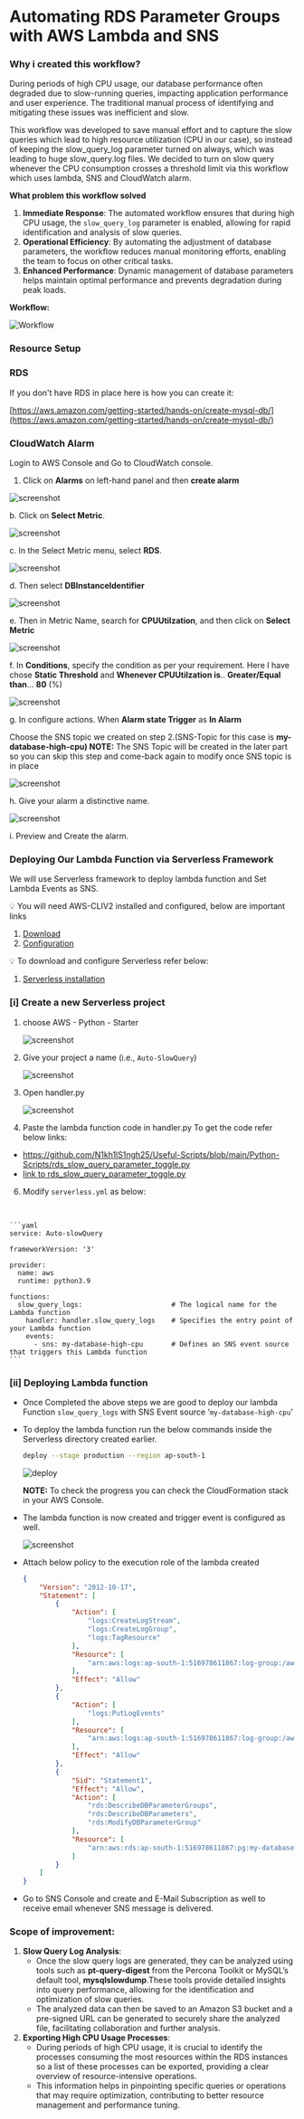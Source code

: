# Automating RDS Parameter Groups with AWS Lambda and SNS


### Why i created this workflow?

During periods of high CPU usage, our database performance often degraded due to slow-running queries, impacting application performance and user experience. The traditional manual process of identifying and mitigating these issues was inefficient and slow.

This workflow was developed to save manual effort and to capture the slow queries which lead to high resource utilization (CPU in our case), so instead of keeping the slow_query_log parameter turned on always, which was leading to huge slow_query.log files. We decided to turn on slow query whenever the CPU consumption crosses a threshold limit via this workflow which uses lambda, SNS and CloudWatch alarm. 

**What problem this workflow solved**

1. **Immediate Response**: The automated workflow ensures that during high CPU usage, the `slow_query_log` parameter is enabled, allowing for rapid identification and analysis of slow queries.
2. **Operational Efficiency**: By automating the adjustment of database parameters, the workflow reduces manual monitoring efforts, enabling the team to focus on other critical tasks.
3. **Enhanced Performance**: Dynamic management of database parameters helps maintain optimal performance and prevents degradation during peak loads.

**Workflow:**

![Workflow](./Screenshots/workflow.png)
### Resource Setup

### RDS

  If you don't have RDS in place here is how you can create it: 

  [https://aws.amazon.com/getting-started/hands-on/create-mysql-db/](https://aws.amazon.com/getting-started/hands-on/create-mysql-db/)

### CloudWatch Alarm

  Login to AWS Console and Go to CloudWatch console.

1. Click on **Alarms** on left-hand panel and then **create alarm**

![screenshot](./Screenshots/Untitled.png)

b. Click on **Select Metric**.

![screenshot](./Screenshots/Untitled%201.png)

  c. In the Select Metric menu, select **RDS**.

![screenshot](./Screenshots/Untitled%202.png)

d. Then select **DBInstanceIdentifier**

![screenshot](./Screenshots/Untitled%203.png)

e. Then in Metric Name, search for **CPUUtilzation**, and then click on **Select Metric**

![screenshot](./Screenshots/Untitled%204.png)

f. In **Conditions**, specify the condition as per your requirement. Here I have chose **Static Threshold** and **Whenever CPUUtilzation is**.. **Greater/Equal** **than**… **80** (%)

![screenshot](./Screenshots/Untitled%205.png)

g. In configure actions. When **Alarm state Trigger** as **In Alarm**

Choose the SNS topic we created on step 2.(SNS-Topic for this case is **my-database-high-cpu)
NOTE:** The SNS Topic will be created in the later part so you can skip this step and come-back again to modify once SNS topic is in place

![screenshot](./Screenshots/Untitled%206.png)

h. Give your alarm a distinctive name.

![screenshot](./Screenshots/Untitled%207.png)

i. Preview and Create the alarm. 

### Deploying Our Lambda Function via Serverless Framework

We will use Serverless framework to deploy lambda function and  Set Lambda Events as SNS.


💡 You will need AWS-CLIV2 installed and configured, below are important links
1. [Download](https://awscli.amazonaws.com/AWSCLIV2.msi) 
2. [Configuration](https://docs.aws.amazon.com/cli/latest/reference/configure/)




💡 To download and configure Serverless refer below:
1. [Serverless installation](https://www.serverless.com/framework/docs-getting-started)



### [i] Create a new Serverless project

1. choose AWS - Python - Starter

    
    ![screenshot](./Screenshots/Untitled%208.png)
    
2. Give your project a name (i.e., `Auto-SlowQuery`)

    
    ![screenshot](./Screenshots/Untitled%209.png)
    
3. Open handler.py

    
    ![screenshot](./Screenshots/Untitled%2010.png)
    
4. Paste the lambda function code in handler.py
To get the code refer below links:
  - https://github.com/N1kh1lS1ngh25/Useful-Scripts/blob/main/Python-Scripts/rds_slow_query_parameter_toggle.py
  - [link to rds_slow_query_parameter_toggle.py](./rds_slow_query_parameter_toggle.py)
6. Modify `serverless.yml` as below:
<br>
    
    ```yaml
    service: Auto-slowQuery
    
    frameworkVersion: '3'
    
    provider:
      name: aws
      runtime: python3.9
    
    functions:
      slow_query_logs:                      # The logical name for the Lambda function                
        handler: handler.slow_query_logs    # Specifies the entry point of your Lambda function
        events:
          - sns: my-database-high-cpu       # Defines an SNS event source that triggers this Lambda function
    ```
    

### [ii] Deploying Lambda function

- Once Completed the above steps we are good to deploy our lambda Function `slow_query_logs` with SNS Event source ‘`my-database-high-cpu`’
- To deploy the lambda function run the below commands inside the Serverless directory created earlier.
    
    ```bash
    deploy --stage production --region ap-south-1
    ```
    
    ![deploy](./Screenshots/deploy.png)
    
    **NOTE:** To check the progress you can check the CloudFormation stack in your AWS Console.
- The lambda function is now created and trigger event is configured as well.
    
    ![screenshot](./Screenshots/Untitled%2011.png)
     
- Attach below policy to the execution role of the lambda created
    
    ```json
    {
        "Version": "2012-10-17",
        "Statement": [
            {
                "Action": [
                    "logs:CreateLogStream",
                    "logs:CreateLogGroup",
                    "logs:TagResource"
                ],
                "Resource": [
                    "arn:aws:logs:ap-south-1:516978611867:log-group:/aws/lambda/Auto-slowQuery-production*:*"
                ],
                "Effect": "Allow"
            },
            {
                "Action": [
                    "logs:PutLogEvents"
                ],
                "Resource": [
                    "arn:aws:logs:ap-south-1:516978611867:log-group:/aws/lambda/Auto-slowQuery-production*:*:*"
                ],
                "Effect": "Allow"
            },
            {
                "Sid": "Statement1",
                "Effect": "Allow",
                "Action": [
                    "rds:DescribeDBParameterGroups",
                    "rds:DescribeDBParameters",
                    "rds:ModifyDBParameterGroup"
                ],
                "Resource": [
                    "arn:aws:rds:ap-south-1:516978611867:pg:my-database-pg"
                ]
            }
        ]
    }
    ```  
- Go to SNS Console and create and E-Mail Subscription as well to receive email whenever SNS message is delivered.

### Scope of improvement:

1. **Slow Query Log Analysis**:
    - Once the slow query logs are generated, they can be analyzed using tools such as **pt-query-digest** from the Percona Toolkit or MySQL’s default tool, **mysqlslowdump**.These tools provide detailed insights into query performance, allowing for the identification and optimization of slow queries.
    - The analyzed data can then be saved to an Amazon S3 bucket and a pre-signed URL can be generated to securely share the analyzed file, facilitating collaboration and further analysis.
2. **Exporting High CPU Usage Processes**:
    - During periods of high CPU usage, it is crucial to identify the processes consuming the most resources within the RDS instances so a list of these processes can be exported, providing a clear overview of resource-intensive operations.
    - This information helps in pinpointing specific queries or operations that may require optimization, contributing to better resource management and performance tuning.
